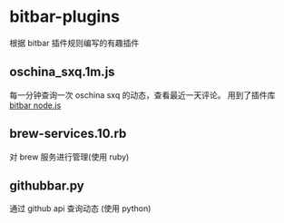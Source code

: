 # bitbar-plugins

根据 bitbar 插件规则编写的有趣插件 

## oschina_sxq.1m.js

每一分钟查询一次 oschina sxq 的动态，查看最近一天评论。 用到了插件库 [bitbar node.js](https://github.com/sindresorhus/bitbar)

## brew-services.10.rb

对 brew 服务进行管理(使用 ruby)

## githubbar.py

通过 github api 查询动态 (使用 python)